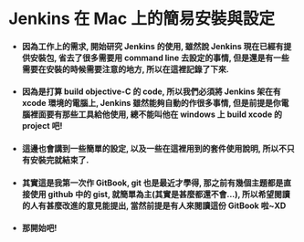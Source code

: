 Jenkins 在 Mac 上的簡易安裝與設定
====

* #### 因為工作上的需求, 開始研究 Jenkins 的使用, 雖然說 Jenkins 現在已經有提供安裝包, 省去了很多需要用 command line 去設定的事情, 但是還是有一些需要在安裝的時候需要注意的地方, 所以在這裡記錄了下來.
* #### 因為是打算 build objective-C 的 code, 所以我們必須將 Jenkins 架在有 xcode 環境的電腦上, Jenkins 雖然能夠自動的作很多事情, 但是前提是你電腦裡面要有那些工具給他使用, 總不能叫他在 windows 上 build xcode 的 project 吧!
* #### 這邊也會講到一些簡單的設定, 以及一些在這裡用到的套件使用說明, 所以不只有安裝完就結束了.
* #### 其實這是我第一次作 GitBook, git 也是最近才學得, 那之前有幾個主題都是直接使用 github 中的 gist, 就簡單為主\(其實是甚麼都還不會...\), 所以希望閱讀的人有甚麼改進的意見能提出, 當然前提是有人來閱讀這份 GitBook 啦~XD
* #### 那開始吧!



